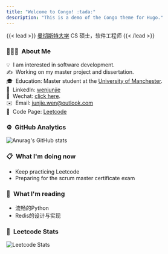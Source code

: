 ```yaml
---
title: "Welcome to Congo! :tada:"
description: "This is a demo of the Congo theme for Hugo."
---
```


{{< lead >}}
[曼彻斯特大学](https://www.manchester.ac.uk/) CS 硕士，软件工程师
{{< /lead >}}

<div align="left">

### 👨🏻‍💻 &nbsp;About Me

💡 &nbsp;I am interested in software development.\
✍️ &nbsp;Working on my master project and dissertation.\
🎓 &nbsp;Education: Master student at the [University of Manchester](https://www.manchester.ac.uk/).\
📄 &nbsp;LinkedIn: [wenjunjie](https://www.linkedin.com/in/wenjunjie/)\
💬 &nbsp;Wechat: [click here]().\
✉️ &nbsp;Email: <junjie.wen@outlook.com>\
🌱 &nbsp;Code Page: [Leetcode](https://leetcode.cn/u/wenjunjie/)

<!-- <img alt="Night Coding" src="https://raw.githubusercontent.com/AVS1508/AVS1508/master/assets/Night-Coding.gif" align="center"/> -->

### ⚙️ &nbsp;GitHub Analytics

![Anurag's GitHub stats](https://github-readme-stats.vercel.app/api?username=wenjunjiecn&show_icons=true&theme=algolia)

### 📋 &nbsp;What I'm doing now
- Keep practicing Leetcode
- Preparing for the scrum master certificate exam

### 📖 &nbsp;What I'm reading
- 流畅的Python
- Redis的设计与实现

### 📝 &nbsp;Leetcode Stats
![Leetcode Stats](https://leetcard.jacoblin.cool/wenjunjie?site=cn)


</div>
